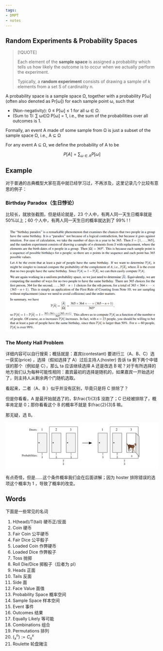 ```yaml
---
tags:
- DMPT
- notes
---
```


## Random Experiments & Probability Spaces

> [!QUOTE]
> 
> Each element of the **sample space** is assigned a probability which tells us how likely the outcome is to occur when we actually perform the experiment.
> 
> Typically, a **random experiment** consists of drawing a sample of k elements from a set S of cardinality n.

A probability space is a sample space Ω, together with a probability P[ω] (often also denoted as Pr[ω]) for each sample point ω, such that

-  (Non-negativity): 0 ≤ P[ω] ≤ 1 for all ω ∈ Ω. 
-  (Sum to 1): ∑ ω∈Ω P[ω] = 1, i.e., the sum of the probabilities over all outcomes is 1.

Formally, an event A made of some sample from Ω is just a subset of the sample space Ω, i.e., A ⊆ Ω

For any event A ⊆ Ω, we define the probability of A to be

$$
P[A]=\sum_{\omega \in A}P[\omega]
$$

## Example

对于普通的古典概型大家在高中就已经学习过，不再涉及，这里记录几个比较有意思的例子：

### Birthday Paradox（生日悖论）

比较长，就放张截图，但是结论就是，23 个人中，有两人同一天生日概率就是 50%以上；60 个人中，有两人同一天生日的概率就达到了 99% ! !

![|500](attachments/13-Discrete%20Probability.png)

### The Monty Hall Problem

详细内容可以自行搜索；概括就是：嘉宾(contestant) 要进行三（A、B、C）选一获奖(price) ，选择（假如选择了 A）过后主持人(hoster) 告诉 ta 剩下两个中错误的那个（例如是 C），那么 ta 应该继续选择 A 还是改选 B 呢？对于有所选择的地方我们认为每种可能性相同：嘉宾最初的选择是随机的，如果嘉宾一开始选对了，则主持人从剩余两个门随机选取。

看起来，二者（A、B ）似乎并没有区别，毕竟只是将 C 排除了？

但是你看看，A 是最开始就选了的，$\frac{1}{3}$ 没跑了；C 已经被排除了，概率肯定是 0；那你看看这个 B 的概率不就是 $\frac{2}{3}$ 嘛。

那无疑，选 B。

![|500](attachments/13-Discrete%20Probability-1.png)

有点奇怪，但是……这个条件概率我们会在后面讲解；因为 hoster 排除错误的选项这个概率为 1 ，导致了概率的改变。

## Words

下面是一些常见的名词

1. H(head)/T(tail)  硬币正/反面
2. Coin 硬币
3. Fair Coin 公平硬币
4. Fair Dice 公平骰子
5. Loaded Coin 作弊硬币
6. Loaded Dice 作弊骰子
7. Toss 抛掷
9. Roll Die/Dice 掷骰子（后者为 pl）
10. Heads 正面
11. Tails 反面
12. Side 面
13. Face Value 面值
14. Probability Space 概率空间
15. Sample Space 样本空间
16. Event 事件
17. Outcomes 结果
18. Equally Likely 等可能
19. Combinations 组合
20. Permutations 排列
21. $(^{n}_{x}) := C^{x}_{n}$
22. Roulette 轮盘赌注


